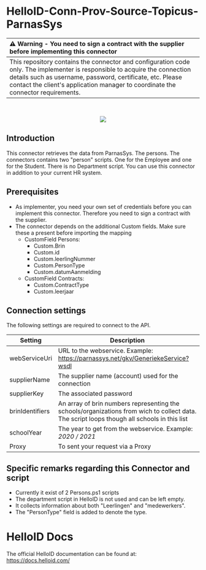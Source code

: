 # HelloID-Conn-Prov-Source-Topicus-ParnasSys

| :warning: Warning - **You need to sign a contract with the supplier before implementing this connector**|
|:---------------------------|
| This repository contains the connector and configuration code only. The implementer is responsible to acquire the connection details such as username, password, certificate, etc. Please contact the client's application manager to coordinate the connector requirements.       |

<br />
<p align="center">
  <img src="https://www.tools4ever.nl/connector-logos/parnassys-logo.png">
</p>

## Introduction
This connector retrieves the data from ParnasSys. The persons. The connectors contains two "person" scripts. One for the Employee and one for the Student. There is no Department script. You can use this connector in addition to your current HR system.

## Prerequisites
 - As implementer, you need your own set of credentials before you can implement this connector. Therefore you need to sign a contract with the supplier.
 - The connector depends on the additional Custom fields. Make sure these a present before importing the mapping
    -  CustomField Persons:
        - Custom.Brin
        - Custom.id
        - Custom.leerlingNummer
        - Custom.PersonType
        - Custom.datumAanmelding
    -  CustomField Contracts:
        - Custom.ContractType
        - Custom.leerjaar


## Connection settings
The following settings are required to connect to the API.

| Setting     | Description |
| ------------ | ----------- |
| webServiceUri     |URL to the webservice. Example: https://parnassys.net/gkv/GeneriekeService?wsdl |
| supplierName   |The supplier name (account) used for the connection  |
| supplierKey    |  The associated password|
| brinIdentifiers | An array of brin numbers representing the schools/organizations from wich to collect data.  The script loops though all schools in this list
| schoolYear | The year to get from the webservice. Example: *2020 / 2021*
| Proxy | To sent your request via a Proxy


## Specific remarks regarding this Connector and script
- Currently it exist of 2 Persons.ps1 scripts
- The department script in HelloID is not used and can be left empty.
- It collects information about both "Leerlingen" and "medewerkers".
- The "PersonType" field is added to denote the type.

# HelloID Docs
The official HelloID documentation can be found at: https://docs.helloid.com/
